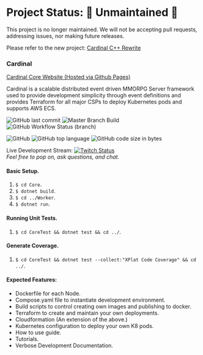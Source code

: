 # Project Status:  🚨 Unmaintained 🚨

This project is no longer maintained. We will not be accepting pull requests, addressing issues, nor making future releases.

Please refer to the new project: [Cardinal C++ Rewrite](https://github.com/sarahjabado/cardinal-cpp)

### Cardinal
[Cardinal Core Website (Hosted via Github Pages)](https://cardinalcore.io)
  
Cardinal is a scalable distributed event driven MMORPG Server framework used to provide development simplicity through event definitions and provides Terraform for all major CSPs to deploy Kubernetes pods and supports AWS ECS.
  
![GitHub last commit](https://img.shields.io/github/last-commit/sarahjabado/cardinal) ![Master Branch Build](https://img.shields.io/github/checks-status/sarahjabado/cardinal/master) ![GitHub Workflow Status (branch)](https://img.shields.io/github/workflow/status/sarahjabado/cardinal/CodeQL/master?label=SCA)
  
![GitHub](https://img.shields.io/github/license/sarahjabado/cardinal) ![GitHub top language](https://img.shields.io/github/languages/top/sarahjabado/cardinal) ![GitHub code size in bytes](https://img.shields.io/github/languages/code-size/sarahjabado/cardinal)

Live Development Stream: [![Twitch Status](https://img.shields.io/twitch/status/BlankFoxGirl)](https://twitch.tv/BlankFoxGirl)  
*Feel free to pop on, ask questions, and chat.*

#### Basic Setup.
1. `$ cd Core`.
1. `$ dotnet build`.
1. `$ cd ../Worker`.
1. `$ dotnet run`.

#### Running Unit Tests.
1. `$ cd CoreTest && dotnet test && cd ../`.

#### Generate Coverage.
1. `$ cd CoreTest && dotnet test --collect:"XPlat Code Coverage" && cd ../`.

#### Expected Features:
- Dockerfile for each Node.
- Compose.yaml file to instantiate development environment.
- Build scripts to control creating own images and publishing to docker.
- Terraform to create and maintain your own deployments.
- Cloudformation (An extension of the above.)
- Kubernetes configuration to deploy your own K8 pods.
- How to use guide.
- Tutorials.
- Verbose Development Documentation.
